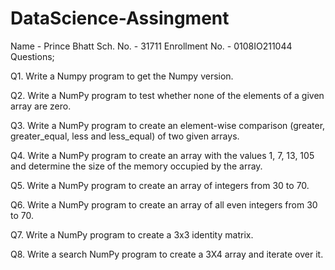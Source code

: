 # DataScience-Assingment 
Name - Prince Bhatt
Sch. No. - 31711
Enrollment No. - 0108IO211044
Questions;

Q1. Write a Numpy program to get the Numpy version.

Q2. Write a NumPy program to test whether none of the
elements of a given array are zero.

Q3. Write a NumPy program to create an element-wise
comparison (greater, greater_equal, less and less_equal) of
two given arrays.

Q4. Write a NumPy program to create an array with the values
1, 7, 13, 105 and determine the size of the memory occupied
by the array.

Q5. Write a NumPy program to create an array of integers
from 30 to 70.

Q6. Write a NumPy program to create an array of all even
integers from 30 to 70.

Q7. Write a NumPy program to create a 3x3 identity matrix.

Q8. Write a search NumPy program to create a 3X4 array and
iterate over it.
